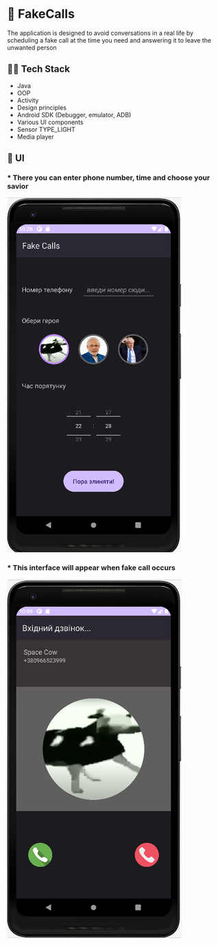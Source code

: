 # 📵 FakeCalls
The application is designed to avoid conversations in a real life by scheduling a fake call at the time
you need and answering it to leave the unwanted person

## 👨‍💻 Tech Stack
* Java
* OOP
* Activity
* Design principles
* Android SDK (Debugger, emulator, ADB)
* Various UI components
* Sensor TYPE_LIGHT
* Media player

## 📱 UI
### * There you can enter phone number, time and choose your savior
![](make_call2.png)

### * This interface will appear when fake call occurs
![](receiving_call.png)
